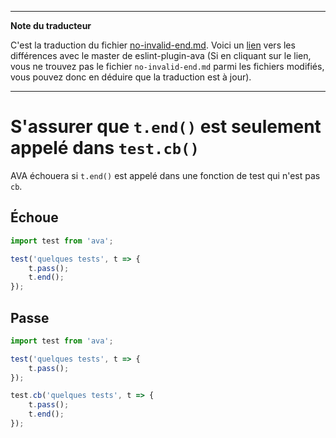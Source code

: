 ___
**Note du traducteur**

C'est la traduction du fichier [no-invalid-end.md](https://github.com/sindresorhus/eslint-plugin-ava/blob/master/docs/rules/no-invalid-end.md). Voici un [lien](https://github.com/sindresorhus/eslint-plugin-ava/compare/36e287f467bb01b1877ba9698190a9897434e5e8...master#diff-791776202d9a355f02b808f9b5f4a0fb) vers les différences avec le master de eslint-plugin-ava (Si en cliquant sur le lien, vous ne trouvez pas le fichier `no-invalid-end.md` parmi les fichiers modifiés, vous pouvez donc en déduire que la traduction est à jour).
___
# S'assurer que `t.end()` est seulement appelé dans `test.cb()`

AVA échouera si `t.end()` est appelé dans une fonction de test qui n'est pas `cb`.


## Échoue

```js
import test from 'ava';

test('quelques tests', t => {
	t.pass();
	t.end();
});
```


## Passe

```js
import test from 'ava';

test('quelques tests', t => {
	t.pass();
});

test.cb('quelques tests', t => {
	t.pass();
	t.end();
});
```
